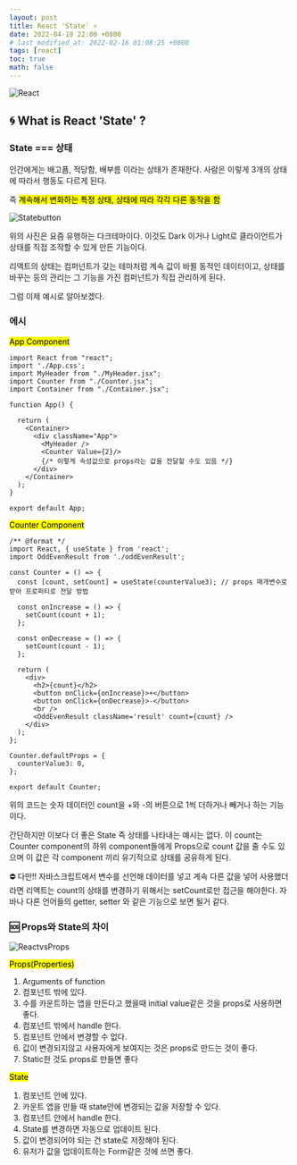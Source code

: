 ```yaml
---
layout: post
title: React 'State' ⚛️
date: 2022-04-19 22:00 +0800
# last_modified_at: 2022-02-16 01:08:25 +0800
tags: [react]
toc: true
math: false
---
```


![React](https://ms314006.github.io/static/b7a8f321b0bbc07ca9b9d22a7a505ed5/97b31/React.jpg)

## 🌀 What is React 'State' ?

### State === 상태

인간에게는 배고픔, 적당함, 배부름 이라는 상태가 존재한다. 사람은 이렇게 3개의 상태에 따라서 행동도 다르게 된다.

즉 <mark>계속해서 변화하는 특정 상태, 상태에 따라 각각 다른 동작을 함</mark>

![Statebutton](https://cdn.dribbble.com/users/3482593/screenshots/6844698/switch.gif)

위의 사진은 요즘 유행하는 다크테마이다. 이것도 Dark 이거나 Light로 클라이언트가 상태를 직접 조작할 수 있게 만든 기능이다.

리액트의 상태는 컴퍼넌트가 갖는 테마처럼 계속 값이 바뀔 동적인 데이터이고, 상태를 바꾸는 등의 관리는 그 기능을 가진 컴퍼넌트가 직접 관리하게 된다.

그럼 이제 예시로 알아보겠다.

### 에시

<mark>App Component</mark>

```react
import React from "react";
import './App.css';
import MyHeader from "./MyHeader.jsx";
import Counter from "./Counter.jsx";
import Container from "./Container.jsx";

function App() {

  return (
    <Container>
      <div className="App">
        <MyHeader />
        <Counter Value={2}/>
        {/* 이렇게 속성값으로 props라는 값을 전달할 수도 있음 */}
      </div>
    </Container>
  );
}

export default App;
```

<mark>Counter Component</mark>

```react
/** @format */
import React, { useState } from 'react';
import OddEvenResult from './oddEvenResult';

const Counter = () => {
  const [count, setCount] = useState(counterValue3); // props 매개변수로 받아 프로퍼티로 전달 방법

  const onIncrease = () => {
    setCount(count + 1);
  };

  const onDecrease = () => {
    setCount(count - 1);
  };

  return (
    <div>
      <h2>{count}</h2>
      <button onClick={onIncrease}>+</button>
      <button onClick={onDecrease}>-</button>
      <br />
      <OddEvenResult className='result' count={count} />
    </div>
  );
};

Counter.defaultProps = {
  counterValue3: 0,
};

export default Counter;
```

위의 코드는 숫자 데이터인 count을 +와 -의 버튼으로 1씩 더하거나 빼거나 하는 기능이다.

간단하지만 이보다 더 좋은 State 즉 상태를 나타내는 예시는 없다. 이 count는 Counter component의 하위 component들에게 Props으로 count 값을 줄 수도 있으며 이 값은 각 component 끼리 유기적으로 상태를 공유하게 된다.

⛔️ 다만!! 자바스크립트에서 변수를 선언해 데이터를 넣고 계속 다른 값을 넣어 사용했더라면 리액트는 count의 상태를 변경하기 위해서는 setCount로만 접근을 해야한다. 자바나 다른 언어들의 getter, setter 와 같은 기능으로 보면 될거 같다.

### 🆘 Props와 State의 차이

![ReactvsProps](https://res.cloudinary.com/practicaldev/image/fetch/s--xKWyj8SG--/c_imagga_scale,f_auto,fl_progressive,h_500,q_auto,w_1000/http://live-linguine-code.pantheonsite.io/wp-content/uploads/2019/03/react-state-vs-props.jpg)

<mark>Props(Properties)</mark>

1. Arguments of function
2. 컴포넌트 밖에 있다.
3. 수를 카운트하는 앱을 만든다고 했을때 initial value같은 것을 props로 사용하면 좋다.
4. 컴포넌트 밖에서 handle 한다.
5. 컴포넌트 안에서 변경할 수 없다.
6. 값이 변경되지않고 사용자에게 보여지는 것은 props로 만드는 것이 좋다.
7. Static한 것도 props로 만들면 좋다

<mark>State</mark>

1. 컴포넌트 안에 있다.
2. 카운트 앱을 만들 때 state안에 변경되는 값을 저장할 수 있다.
3. 컴포넌트 안에서 handle 한다.
4. State를 변경하면 자동으로 업데이트 된다.
5. 값이 변경되어야 되는 건 state로 저장해야 된다.
6. 유저가 값을 업데이트하는 Form같은 것에 쓰면 좋다.
